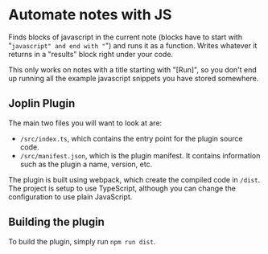 # Automate notes with JS

Finds blocks of javascript in the current note (blocks have to start with "```javascript" and end with "```") and runs it as a function. Writes whatever it returns in a "results" block right under your code.

This only works on notes with a title starting with "[Run]", so you don't end up running all the example javascript snippets you have stored somewhere.

## Joplin Plugin

The main two files you will want to look at are:

- `/src/index.ts`, which contains the entry point for the plugin source code.
- `/src/manifest.json`, which is the plugin manifest. It contains information such as the plugin a name, version, etc.

The plugin is built using webpack, which create the compiled code in `/dist`. The project is setup to use TypeScript, although you can change the configuration to use plain JavaScript.

## Building the plugin

To build the plugin, simply run `npm run dist`.
